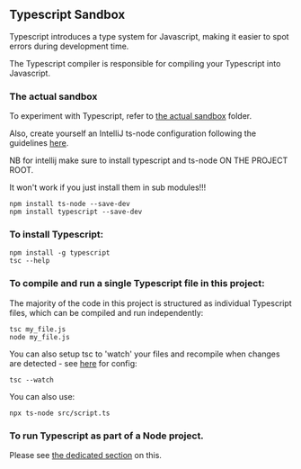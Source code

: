 ## Typescript Sandbox

Typescript introduces a type system for Javascript, making it easier to spot errors during development time. 

The Typescript compiler is responsible for compiling your Typescript into Javascript.

### The actual sandbox

To experiment with Typescript, refer to [the actual sandbox](the-sandbox) folder.

Also, create yourself an IntelliJ ts-node configuration following the guidelines [here](https://www.jetbrains.com/help/idea/running-and-debugging-typescript.html#ws_ts_run_debug_directly_ceate_node_config).

NB for intellij make sure to install typescript and ts-node ON THE PROJECT ROOT.

It won't work if you just install them in sub modules!!!

```shell
npm install ts-node --save-dev
npm install typescript --save-dev
```

### To install Typescript:

```shell
npm install -g typescript
tsc --help
```

### To compile and run a single Typescript file in this project:

The majority of the code in this project is structured as individual Typescript files, which can be compiled and run independently:

```shell
tsc my_file.js
node my_file.js
```

You can also setup tsc to 'watch' your files and recompile when changes are detected - see [here](08-typescript-compiler) for config: 

```shell
tsc --watch
```

You can also use:

```shell
npx ts-node src/script.ts
```

### To run Typescript as part of a Node project.

Please see [the dedicated section](10-integrated-node-and-ts-project) on this.


